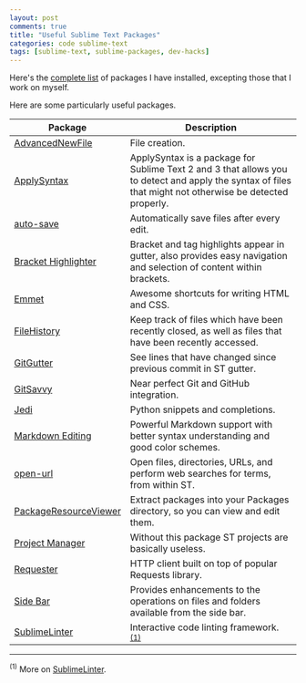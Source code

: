 ```yaml
---
layout: post
comments: true
title: "Useful Sublime Text Packages"
categories: code sublime-text
tags: [sublime-text, sublime-packages, dev-hacks]
---
```


Here's the [complete list](https://github.com/kylebebak/sublime_text_config/blob/master/Package%20Control.sublime-settings) of packages I have installed, excepting those that I work on myself.

Here are some particularly useful packages.

| Package | Description |
| --- | --- |
| [AdvancedNewFile](https://github.com/skuroda/Sublime-AdvancedNewFile) | File creation. |
| [ApplySyntax](https://github.com/facelessuser/ApplySyntax) | ApplySyntax is a package for Sublime Text 2 and 3 that allows you to detect and apply the syntax of files that might not otherwise be detected properly. |
| [auto-save](https://github.com/jamesfzhang/auto-save) | Automatically save files after every edit. |
| [Bracket Highlighter](https://github.com/facelessuser/BracketHighlighter) | Bracket and tag highlights appear in gutter, also provides easy navigation and selection of content within brackets. |
| [Emmet](https://github.com/sergeche/emmet-sublime) | Awesome shortcuts for writing HTML and CSS. |
| [FileHistory](https://github.com/FichteFoll/FileHistory) | Keep track of files which have been recently closed, as well as files that have been recently accessed. |
| [GitGutter](https://github.com/jisaacks/GitGutter) | See lines that have changed since previous commit in ST gutter. |
| [GitSavvy](https://github.com/divmain/GitSavvy) | Near perfect Git and GitHub integration. |
| [Jedi](https://github.com/srusskih/SublimeJEDI) | Python snippets and completions. |
| [Markdown Editing](https://github.com/SublimeText-Markdown/MarkdownEditing) | Powerful Markdown support with better syntax understanding and good color schemes. |
| [open-url](https://github.com/noahcoad/open-url) | Open files, directories, URLs, and perform web searches for terms, from within ST. |
| [PackageResourceViewer](https://github.com/skuroda/PackageResourceViewer) | Extract packages into your Packages directory, so you can view and edit them. |
| [Project Manager](https://github.com/randy3k/Project-Manager) | Without this package ST projects are basically useless. |
| [Requester](https://github.com/kylebebak/Requester) | HTTP client built on top of popular Requests library. |
| [Side Bar](https://github.com/titoBouzout/SideBarEnhancements) | Provides enhancements to the operations on files and folders available from the side bar. |
| [SublimeLinter](https://github.com/SublimeLinter/SublimeLinter3) | Interactive code linting framework. <sup>[(1)](#first)</sup> |

---

<a name="first"><sup>(1)</sup></a> More on [SublimeLinter](./sublime-linter).
